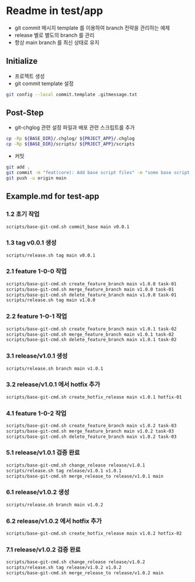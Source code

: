 # Readme in test/app

- git commit 메시지 template 를 이용하여 branch 전략을 관리하는 예제
- release 별로 별도의 branch 를 관리
- 항상 main branch 를 최신 상태로 유지

## Initialize

- 프로젝트 생성
- git commit template 설정

```sh
git config --local commit.template .gitmessage.txt
```

## Post-Step

- git-chglog 관련 설정 파일과 배포 관련 스크립트를 추가

```sh
cp -Rp ${BASE_DIR}/.chglog/ ${PRJECT_APP}/.chglog
cp -Rp ${BASE_DIR}/scripts/ ${PRJECT_APP}/scripts
```

- 커밋

```sh
git add .
git commit -m "feat(core): Add base script files" -m "some base script files" -m "issue 1";
git push -u origin main
```

## Example.md for test-app

### 1.2 초기 작업

```sh
scripts/base-git-cmd.sh commit_base main v0.0.1
```

### 1.3 tag v0.0.1 생성

```sh
scripts/release.sh tag main v0.0.1
```

### 2.1 feature 1-0-0 작업

```sh
scripts/base-git-cmd.sh create_feature_branch main v1.0.0 task-01
scripts/base-git-cmd.sh merge_feature_branch main v1.0.0 task-01
scripts/base-git-cmd.sh delete_feature_branch main v1.0.0 task-01
scripts/release.sh tag main v1.0.0
```

### 2.2 feature 1-0-1 작업

```sh
scripts/base-git-cmd.sh create_feature_branch main v1.0.1 task-02
scripts/base-git-cmd.sh merge_feature_branch main v1.0.1 task-02
scripts/base-git-cmd.sh delete_feature_branch main v1.0.1 task-02
```

### 3.1 release/v1.0.1 생성

```sh
scripts/release.sh branch main v1.0.1
```

### 3.2 release/v1.0.1 에서 hotfix 추가

```sh
scripts/base-git-cmd.sh create_hotfix_release main v1.0.1 hotfix-01
```

### 4.1 feature 1-0-2 작업

```sh
scripts/base-git-cmd.sh create_feature_branch main v1.0.2 task-03
scripts/base-git-cmd.sh merge_feature_branch main v1.0.2 task-03
scripts/base-git-cmd.sh delete_feature_branch main v1.0.2 task-03
```

### 5.1 release/v1.0.1 검증 완료

```sh
scripts/base-git-cmd.sh change_release release/v1.0.1
scripts/release.sh tag release/v1.0.1 v1.0.1
scripts/base-git-cmd.sh merge_release_to release/v1.0.1 main
```

### 6.1 release/v1.0.2 생성

```sh
scripts/release.sh branch main v1.0.2
```

### 6.2 release/v1.0.2 에서 hotfix 추가

```sh
scripts/base-git-cmd.sh create_hotfix_release main v1.0.2 hotfix-02
```

### 7.1 release/v1.0.2 검증 완료

```sh
scripts/base-git-cmd.sh change_release release/v1.0.2
scripts/release.sh tag release/v1.0.2 v1.0.2
scripts/base-git-cmd.sh merge_release_to release/v1.0.2 main
```
